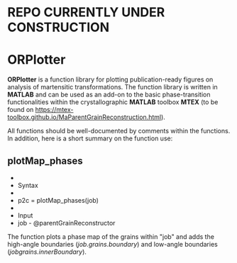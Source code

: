 # REPO CURRENTLY UNDER CONSTRUCTION

# ORPlotter
**ORPlotter** is a function library for plotting publication-ready figures on analysis of martensitic transformations. The function library is written in **MATLAB** and can be used as an add-on to the basic phase-transition functionalities within the crystallographic **MATLAB** toolbox **MTEX** (to be found on https://mtex-toolbox.github.io/MaParentGrainReconstruction.html).

All functions should be well-documented by comments within the functions. In addition, here is a short summary on the function use:

## plotMap_phases
- 
- Syntax
-
-  p2c = plotMap_phases(job)
-
- Input
- job  - @parentGrainReconstructor

The function plots a phase map of the grains within "job" and adds the high-angle boundaries (*job.grains.boundary*) and low-angle boundaries (*jobgrains.innerBoundary*).
